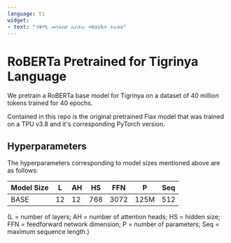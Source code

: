 ```yaml
---
language: ti
widget:
- text: "ዓቕሚ መንእሰይ ኤርትራ <mask> ተራእዩ"
---
```


# RoBERTa Pretrained for Tigrinya Language

We pretrain a RoBERTa base model for Tigrinya on a dataset of 40 million tokens trained for 40 epochs.

Contained in this repo is the original pretrained Flax model that was trained on a TPU v3.8 and it's corresponding PyTorch version.


## Hyperparameters

The hyperparameters corresponding to model sizes mentioned above are as follows:

| Model Size | L  | AH | HS  | FFN  | P    | Seq  |
|------------|----|----|-----|------|------|------|
| BASE       | 12 | 12 | 768 | 3072 | 125M | 512  |

(L = number of layers; AH = number of attention heads; HS = hidden size; FFN = feedforward network dimension; P = number of parameters; Seq = maximum sequence length.)
